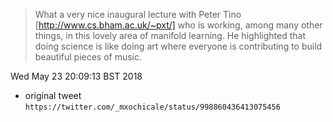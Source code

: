 

> What a very nice inaugural lecture with
Peter Tino [http://www.cs.bham.ac.uk/~pxt/]
who is working, among many other things, 
in this lovely area of manifold learning. 
He highlighted that doing science is like doing
art where everyone is contributing to build beautiful 
pieces of music.

Wed May 23 20:09:13 BST 2018

* original tweet `https://twitter.com/_mxochicale/status/998860436413075456`


